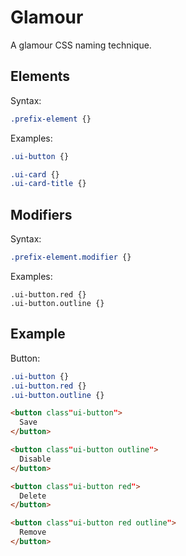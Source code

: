 # Glamour

A glamour CSS naming technique.

## Elements

Syntax:

```css
.prefix-element {}
```

Examples:

```css
.ui-button {}

.ui-card {}
.ui-card-title {}
```

## Modifiers

Syntax:

```css
.prefix-element.modifier {}
```

Examples:

```
.ui-button.red {}
.ui-button.outline {}
```

## Example

Button:

```css
.ui-button {}
.ui-button.red {}
.ui-button.outline {}
```

```html
<button class"ui-button">
  Save
</button>

<button class"ui-button outline">
  Disable
</button>

<button class"ui-button red">
  Delete
</button>

<button class"ui-button red outline">
  Remove
</button>
```
